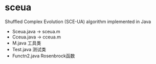 # sceua
Shuffled Complex Evolution (SCE-UA) algorithm implemented in Java

* Sceua.java -> sceua.m
* Cceua.java -> cceua.m
* M.java 工具类
* Test.java 测试类
* Functn2.java Rosenbrock函数